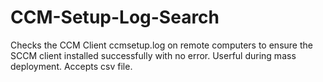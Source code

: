 # CCM-Setup-Log-Search
Checks the CCM Client ccmsetup.log on remote computers to ensure the SCCM client installed successfully with no error. Userful during mass deployment. Accepts csv file.
